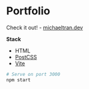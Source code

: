# Portfolio

Check it out! - [michaeltran.dev](https://michaeltran.dev)

**Stack**
- HTML
- [PostCSS](https://postcss.org)
- [Vite](https://vitejs.dev)

```bash
# Serve on port 3000
npm start
```
